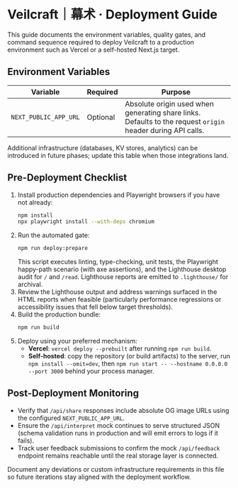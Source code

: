 # Veilcraft｜幕术 · Deployment Guide

This guide documents the environment variables, quality gates, and command sequence required to deploy Veilcraft to a production environment such as Vercel or a self-hosted Next.js target.

## Environment Variables

| Variable              | Required | Purpose                                                                                                     |
| --------------------- | -------- | ----------------------------------------------------------------------------------------------------------- |
| `NEXT_PUBLIC_APP_URL` | Optional | Absolute origin used when generating share links. Defaults to the request `origin` header during API calls. |

Additional infrastructure (databases, KV stores, analytics) can be introduced in future phases; update this table when those integrations land.

## Pre-Deployment Checklist

1. Install production dependencies and Playwright browsers if you have not already:
   ```bash
   npm install
   npx playwright install --with-deps chromium
   ```
2. Run the automated gate:
   ```bash
   npm run deploy:prepare
   ```
   This script executes linting, type-checking, unit tests, the Playwright happy-path scenario (with axe assertions), and the Lighthouse desktop audit for `/` and `/read`. Lighthouse reports are emitted to `.lighthouse/` for archival.
3. Review the Lighthouse output and address warnings surfaced in the HTML reports when feasible (particularly performance regressions or accessibility issues that fell below target thresholds).
4. Build the production bundle:
   ```bash
   npm run build
   ```
5. Deploy using your preferred mechanism:
   - **Vercel**: `vercel deploy --prebuilt` after running `npm run build`.
   - **Self-hosted**: copy the repository (or build artifacts) to the server, run `npm install --omit=dev`, then `npm run start -- --hostname 0.0.0.0 --port 3000` behind your process manager.

## Post-Deployment Monitoring

- Verify that `/api/share` responses include absolute OG image URLs using the configured `NEXT_PUBLIC_APP_URL`.
- Ensure the `/api/interpret` mock continues to serve structured JSON (schema validation runs in production and will emit errors to logs if it fails).
- Track user feedback submissions to confirm the mock `/api/feedback` endpoint remains reachable until the real storage layer is connected.

Document any deviations or custom infrastructure requirements in this file so future iterations stay aligned with the deployment workflow.
